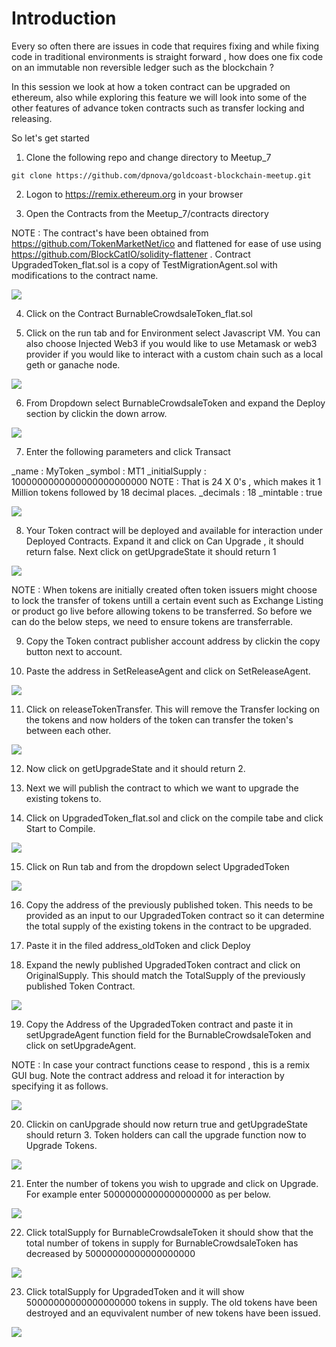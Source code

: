 # Introduction

Every so often there are issues in code that requires fixing and while fixing code in traditional environments is straight forward , how does one fix code on an immutable non reversible ledger such as the blockchain ? 

In this session we look at how a token contract can be upgraded on ethereum, also while exploring this feature we will look into some of the other features of advance token contracts such as transfer locking and releasing.

So let's get started


1. Clone the following repo and change directory to Meetup_7

```
git clone https://github.com/dpnova/goldcoast-blockchain-meetup.git
```

2. Logon to https://remix.ethereum.org in your browser

3. Open the Contracts from the Meetup_7/contracts directory

NOTE : The contract's have been obtained from https://github.com/TokenMarketNet/ico and flattened for ease of use using https://github.com/BlockCatIO/solidity-flattener . Contract UpgradedToken_flat.sol is a copy of TestMigrationAgent.sol with modifications to the contract name.

![](images/3.png)

4. Click on the Contract BurnableCrowdsaleToken_flat.sol

5. Click on the run tab and for Environment select Javascript VM. You can also choose Injected Web3 if you would like to use Metamask or web3 provider if you would like to interact with a custom chain such as a local geth or ganache node.

![](images/5.png)

6. From Dropdown select BurnableCrowdsaleToken and expand the Deploy section by clickin the down arrow.

![](images/6.png)

7. Enter the following parameters and click Transact

_name : MyToken 
_symbol : MT1
_initialSupply : 1000000000000000000000000    NOTE : That is 24 X 0's , which makes it 1 Million tokens followed by 18 decimal places.
_decimals : 18
_mintable : true

![](images/7.png)

8. Your Token contract will be deployed and available for interaction under Deployed Contracts. Expand it and click on Can Upgrade , it should return false.  Next click on getUpgradeState it should return 1 

![](images/8.png)

NOTE :  When tokens are initially created often token issuers might choose to lock the transfer of tokens untill a certain event such as Exchange Listing or product go live before allowing tokens to be transferred. So before we can do the below steps, we need to ensure tokens are transferrable. 

9. Copy the Token contract publisher account address by clickin the copy button next to account.

10.  Paste the address in SetReleaseAgent and click on SetReleaseAgent.

![](images10.png)

11. Click on releaseTokenTransfer. This will remove the Transfer locking on the tokens and now holders of the token can transfer the token's between each other.

![](images/11.png)

12. Now click on getUpgradeState and it should return 2.

13. Next we will publish the contract to which we want to upgrade the existing tokens to.

14. Click on UpgradedToken_flat.sol and click on the compile tabe and click Start to Compile.

![](images/14.png)

15. Click on Run tab and  from the dropdown select UpgradedToken

![](images/15.png)

16. Copy the address of the previously published token. This needs to be provided as an input to our UpgradedToken contract so it can determine the total supply of the existing tokens in the contract to be upgraded.

17. Paste it in the filed address_oldToken and click Deploy

18. Expand the newly published UpgradedToken contract and click on OriginalSupply. This should match the TotalSupply of the previously published Token Contract.

![](images/18.png)

19. Copy the Address of the UpgradedToken contract and paste it in setUpgradeAgent function field for the BurnableCrowdsaleToken and click on setUpgradeAgent.

NOTE : In case your contract functions cease to respond , this is a remix GUI bug. Note the contract address and reload it for interaction by specifying it as follows.

![](images/19.png)


20. Clickin on canUpgrade should now return true and getUpgradeState should return 3. Token holders can call the upgrade function now to Upgrade Tokens.

![](images/20.png)

21. Enter the number of tokens you wish to upgrade and click on Upgrade. For example enter 50000000000000000000 as per below.

![](images/21.png)

22. Click totalSupply for BurnableCrowdsaleToken it should show that the total number of tokens in supply for BurnableCrowdsaleToken has decreased by 50000000000000000000

![](images/22.png)

23. Click totalSupply for UpgradedToken and it will show 50000000000000000000 tokens in supply. The old tokens have been destroyed and an equvivalent number of new tokens have been issued.

![](images/23.png)







































